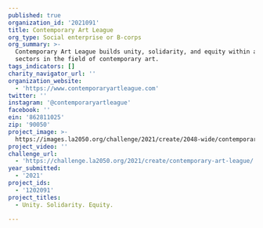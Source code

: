 ```yaml
---
published: true
organization_id: '2021091'
title: Contemporary Art League
org_type: Social enterprise or B-corps
org_summary: >-
  Contemporary Art League builds unity, solidarity, and equity within and across
  sectors in the field of contemporary art.
tags_indicators: []
charity_navigator_url: ''
organization_website:
  - 'https://www.contemporaryartleague.com'
twitter: ''
instagram: '@contemporaryartleague'
facebook: ''
ein: '862811025'
zip: '90050'
project_image: >-
  https://images.la2050.org/challenge/2021/create/2048-wide/contemporary-art-league.jpg
project_video: ''
challenge_url:
  - 'https://challenge.la2050.org/2021/create/contemporary-art-league/'
year_submitted:
  - '2021'
project_ids:
  - '1202091'
project_titles:
  - Unity. Solidarity. Equity.

---
```

